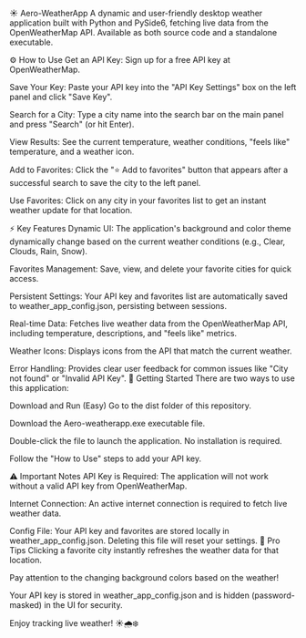 ☀️ Aero-WeatherApp A dynamic and user-friendly desktop weather
application built with Python and PySide6, fetching live data from the
OpenWeatherMap API. Available as both source code and a standalone
executable.

⚙️ How to Use Get an API Key: Sign up for a free API key at
OpenWeatherMap.

Save Your Key: Paste your API key into the \"API Key Settings\" box on
the left panel and click \"Save Key\".

Search for a City: Type a city name into the search bar on the main
panel and press \"Search\" (or hit Enter).

View Results: See the current temperature, weather conditions, \"feels
like\" temperature, and a weather icon.

Add to Favorites: Click the \"⭐ Add to favorites\" button that appears
after a successful search to save the city to the left panel.

Use Favorites: Click on any city in your favorites list to get an
instant weather update for that location.

⚡ Key Features Dynamic UI: The application\'s background and color
theme dynamically change based on the current weather conditions (e.g.,
Clear, Clouds, Rain, Snow).

Favorites Management: Save, view, and delete your favorite cities for
quick access.

Persistent Settings: Your API key and favorites list are automatically
saved to weather_app_config.json, persisting between sessions.

Real-time Data: Fetches live weather data from the OpenWeatherMap API,
including temperature, descriptions, and \"feels like\" metrics.

Weather Icons: Displays icons from the API that match the current
weather.

Error Handling: Provides clear user feedback for common issues like
\"City not found\" or \"Invalid API Key\". 🚀 Getting Started There are
two ways to use this application:

Download and Run (Easy) Go to the dist folder of this repository.

Download the Aero-weatherapp.exe executable file.

Double-click the file to launch the application. No installation is
required.

Follow the \"How to Use\" steps to add your API key.

⚠️ Important Notes API Key is Required: The application will not work
without a valid API key from OpenWeatherMap.

Internet Connection: An active internet connection is required to fetch
live weather data.

Config File: Your API key and favorites are stored locally in
weather_app_config.json. Deleting this file will reset your settings. 🎯
Pro Tips Clicking a favorite city instantly refreshes the weather data
for that location.

Pay attention to the changing background colors based on the weather!

Your API key is stored in weather_app_config.json and is hidden
(password-masked) in the UI for security.

Enjoy tracking live weather! ☀️🌧️❄️
